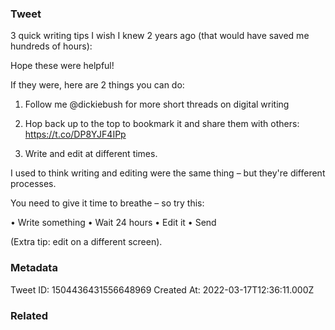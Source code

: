 ### Tweet
3 quick writing tips I wish I knew 2 years ago (that would have saved me hundreds of hours):

Hope these were helpful!

If they were, here are 2 things you can do:

1. Follow me @dickiebush for more short threads on digital writing
2. Hop back up to the top to bookmark it and share them with others: https://t.co/DP8YJF4IPp

1. Write and edit at different times.

I used to think writing and editing were the same thing – but they're different processes.

You need to give it time to breathe – so try this:

• Write something
• Wait 24 hours
• Edit it 
• Send

(Extra tip: edit on a different screen).

### Metadata
Tweet ID: 1504436431556648969
Created At: 2022-03-17T12:36:11.000Z

### Related

